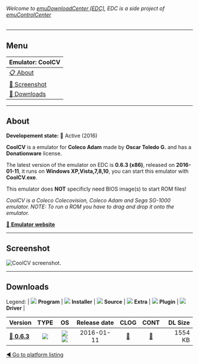 ###### Welcome to [emuDownloadCenter (EDC)](https://github.com/PhoenixInteractiveNL/emuDownloadCenter/wiki/), EDC is a side project of [emuControlCenter](https://github.com/PhoenixInteractiveNL/emuControlCenter/wiki/)
***
## Menu
| **Emulator: CoolCV** |
|:---------|
| [:clipboard: About](#about) |
| [:sunrise: Screenshot](#screenshot) |
| [:floppy_disk: Downloads](#downloads) |
***
## About
**Developement state:** :large_blue_circle: Active (2016)

**CoolCV** is a emulator for **Coleco Adam** made by **Oscar Toledo G.** and has a **Donationware** license.

The latest version of the emulator on EDC is **0.6.3 (x86)**, released on **2016-01-11**, it runs on **Windows XP,Vista,7,8,10**, you can start this emulator with **CoolCV.exe**.

This emulator does **NOT** specificly need BIOS image(s) to start ROM files!

_CoolCV is a Coleco Colecovision, Coleco Adam and Sega SG-1000 emulator. NOTE: To run a ROM you have to drag and drop it onto the emulator._

[:link: **Emulator website**](http://nanochess.org/)
***
## Screenshot
![](https://raw.githubusercontent.com/PhoenixInteractiveNL/emuDownloadCenter/master/hooks/coolcv/emulator_screen_01.jpg "CoolCV screenshot.")
***
## Downloads
Legend:
| ![](https://raw.githubusercontent.com/wiki/PhoenixInteractiveNL/emuDownloadCenter/images_misc/icon_program_24.png) **Program** | 
![](https://raw.githubusercontent.com/wiki/PhoenixInteractiveNL/emuDownloadCenter/images_misc/icon_installer_24.png) **Installer** | 
![](https://raw.githubusercontent.com/wiki/PhoenixInteractiveNL/emuDownloadCenter/images_misc/icon_source_code_24.png) **Source** | 
![](https://raw.githubusercontent.com/wiki/PhoenixInteractiveNL/emuDownloadCenter/images_misc/icon_extra_24.png) **Extra** | 
![](https://raw.githubusercontent.com/wiki/PhoenixInteractiveNL/emuDownloadCenter/images_misc/icon_plugin_24.png) **Plugin** | 
![](https://raw.githubusercontent.com/wiki/PhoenixInteractiveNL/emuDownloadCenter/images_misc/icon_driver_24.png) **Driver** | 
 
| Version | TYPE | OS | Release date | CLOG | CONT | DL Size |
|:--------|:----:|:--:|:------------:|:----:|:----:|--------:|
| [:floppy_disk: **0.6.3**](https://github.com/PhoenixInteractiveNL/edc-repo0007/raw/master/coolcv/0.6.3.7z) | ![](https://raw.githubusercontent.com/wiki/PhoenixInteractiveNL/emuDownloadCenter/images_misc/icon_program_24.png) | ![](https://raw.githubusercontent.com/wiki/PhoenixInteractiveNL/emuDownloadCenter/images_misc/logo_windows_24.png)![](https://raw.githubusercontent.com/wiki/PhoenixInteractiveNL/emuDownloadCenter/images_misc/icon_32-bit_24.png) | 2016-01-11 | [:page_facing_up:](https://github.com/PhoenixInteractiveNL/edc-repo0007/blob/master/coolcv/0.6.3_changelog.txt) | [:mag_right:](https://github.com/PhoenixInteractiveNL/edc-repo0007/blob/master/coolcv/0.6.3_contents.txt) | 1554 KB |

[:arrow_backward: Go to platform listing](https://github.com/PhoenixInteractiveNL/emuDownloadCenter/wiki/EDC-Platform-List)
